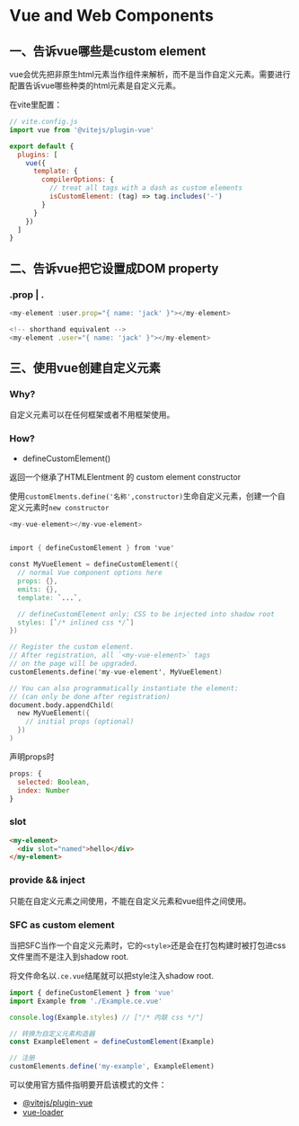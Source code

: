 # Vue and Web Components

## 一、告诉vue哪些是custom element

vue会优先把非原生html元素当作组件来解析，而不是当作自定义元素。需要进行配置告诉vue哪些种类的html元素是自定义元素。

在vite里配置：

```js
// vite.config.js
import vue from '@vitejs/plugin-vue'

export default {
  plugins: [
    vue({
      template: {
        compilerOptions: {
          // treat all tags with a dash as custom elements
          isCustomElement: (tag) => tag.includes('-')
        }
      }
    })
  ]
}
```

## 二、告诉vue把它设置成DOM property

### .prop | .

```js
<my-element :user.prop="{ name: 'jack' }"></my-element>

<!-- shorthand equivalent -->
<my-element .user="{ name: 'jack' }"></my-element>
```

## 三、使用vue创建自定义元素

### Why?

自定义元素可以在任何框架或者不用框架使用。

### How?

- defineCustomElement()

返回一个继承了HTMLElentment 的 custom element constructor

使用`customElments.define('名称',constructor)`生命自定义元素，创建一个自定义元素时`new constructor`

```v
<my-vue-element></my-vue-element>


import { defineCustomElement } from 'vue'

const MyVueElement = defineCustomElement({
  // normal Vue component options here
  props: {},
  emits: {},
  template: `...`,

  // defineCustomElement only: CSS to be injected into shadow root
  styles: [`/* inlined css */`]
})

// Register the custom element.
// After registration, all `<my-vue-element>` tags
// on the page will be upgraded.
customElements.define('my-vue-element', MyVueElement)

// You can also programmatically instantiate the element:
// (can only be done after registration)
document.body.appendChild(
  new MyVueElement({
    // initial props (optional)
  })
)
```

声明props时

```js
props: {
  selected: Boolean,
  index: Number
}
```

### slot

```html
<my-element>
  <div slot="named">hello</div>
</my-element>
```

### provide && inject

只能在自定义元素之间使用，不能在自定义元素和vue组件之间使用。

### SFC as custom element

当把SFC当作一个自定义元素时，它的`<style>`还是会在打包构建时被打包进css文件里而不是注入到shadow root.

将文件命名以`.ce.vue`结尾就可以把style注入shadow root.

```js
import { defineCustomElement } from 'vue'
import Example from './Example.ce.vue'

console.log(Example.styles) // ["/* 内联 css */"]

// 转换为自定义元素构造器
const ExampleElement = defineCustomElement(Example)

// 注册
customElements.define('my-example', ExampleElement)
```

可以使用官方插件指明要开启该模式的文件：

* [@vitejs/plugin-vue](https://github.com/vitejs/vite/tree/main/packages/plugin-vue#using-vue-sfcs-as-custom-elements)
* [vue-loader](https://github.com/vuejs/vue-loader/tree/next#v16-only-options)



